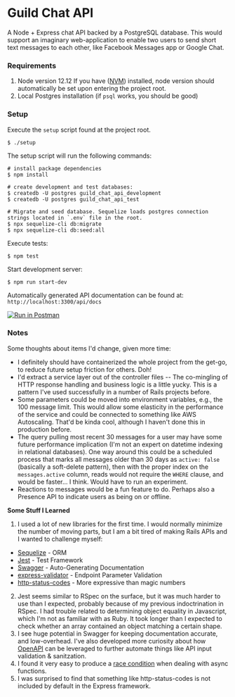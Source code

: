 # Guild Chat API

A Node + Express chat API backed by a PostgreSQL database. This would support an imaginary web-application to enable two users to send short text messages to each other, like Facebook Messages app or Google Chat.

### Requirements

1. Node version 12.12
If you have ([NVM](https://github.com/nvm-sh/nvm)) installed, node version should automatically be set upon entering the project root.
2. Local Postgres installation (if `psql` works, you should be good)


### Setup

Execute the `setup` script found at the project root.
```
$ ./setup
```

The setup script will run the following commands:
```
# install package dependencies
$ npm install

# create development and test databases:
$ createdb -U postgres guild_chat_api_development
$ createdb -U postgres guild_chat_api_test

# Migrate and seed database. Sequelize loads postgres connection strings located in `.env` file in the root.
$ npx sequelize-cli db:migrate
$ npx sequelize-cli db:seed:all
```

Execute tests:
```
$ npm test
```

Start development server:
```
$ npm run start-dev
```

Automatically generated API documentation can be found at:
`http://localhost:3300/api/docs`


[![Run in Postman](https://run.pstmn.io/button.svg)](https://app.getpostman.com/run-collection/afde0cc6de475ad15e21)

### Notes

Some thoughts about items I'd change, given more time:

- I definitely should have containerized the whole project from the get-go, to reduce future setup friction for others. Doh!
- I'd extract a service layer out of the controller files -- The co-mingling of HTTP response handling and business logic is a little yucky. This is a pattern I've used successfully in a number of Rails projects before.
- Some parameters could be moved into environment variables, e.g., the 100 message limit. This would allow some elasticity in the performance of the service and could be connected to something like AWS Autoscaling. That'd be kinda cool, although I haven't done this in production before.
- The query pulling most recent 30 messages for a user may have some future performance implication (I'm not an expert on datetime indexing in relational databases). One way around this could be a scheduled process that marks all messages older than 30 days as `active: false` (basically a soft-delete pattern), then with the proper index on the `messages.active` column, reads would not require the `WHERE` clause, and would be faster... I think. Would have to run an experiment.
- Reactions to messages would be a fun feature to do. Perhaps also a Presence API to indicate users as being on or offline.

**Some Stuff I Learned**
1. I used a lot of new libraries for the first time. I would normally minimize the number of moving parts, but I am a bit tired of making Rails APIs and I wanted to challenge myself:
* [Sequelize](https://sequelize.org/) - ORM
* [Jest](https://jestjs.io/) - Test Framework
* [Swagger](https://swagger.io/) - Auto-Generating Documentation
* [express-validator](https://www.npmjs.com/package/express-validator) - Endpoint Parameter Validation
* [http-status-codes](https://www.npmjs.com/package/http-status-codes) - More expressive than magic numbers
2. Jest seems similar to RSpec on the surface, but it was much harder to use than I expected, probably because of my previous indoctrination in RSpec. I had trouble related to determining object equality in Javascript, which I'm not as familiar with as Ruby. It took longer than I expected to check whether an array contained an object matching a certain shape.
3. I see huge potential in Swagger for keeping documentation accurate, and low-overhead. I've also developed more curiosity about how [OpenAPI](https://swagger.io/docs/specification/about/) can be leveraged to further automate things like API input validation & sanitzation.
4. I found it very easy to produce a [race condition](https://github.com/mostlyerror/guild-chat-api/commit/bacd1b2263b988b810f71025cab4e275b95969a2) when dealing with async functions.
5. I was surprised to find that something like http-status-codes is not included by default in the Express framework.

